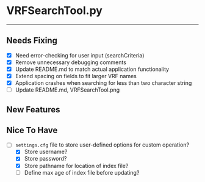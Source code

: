 # VRFSearchTool.py #
----------

## Needs Fixing ##
- [X] Need error-checking for user input (searchCriteria)
- [X] Remove unnecessary debugging comments
- [X] Update README.md to match actual application functionality
- [X] Extend spacing on fields to fit larger VRF names
- [X] Application crashes when searching for less than two character string
- [ ] Update README.md, VRFSearchTool.png

## New Features ##

## Nice To Have ##
- [ ] `settings.cfg` file to store user-defined options for custom operation?
	- [X] Store username?
	- [X] Store password?
	- [X] Store pathname for location of index file?
	- [ ] Define max age of index file before updating?
